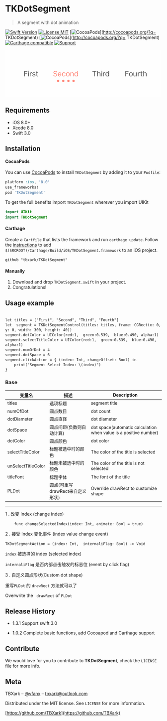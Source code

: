# TKDotSegment
> A segment with dot animation

[![Swift Version][swift-image]][swift-url]
[![License MIT](https://img.shields.io/badge/license-MIT-green.svg?style=flat)](https://raw.githubusercontent.com/TBXark/TKDotSegment/master/LICENSE)
[![CocoaPods](http://img.shields.io/cocoapods/v/TKDotSegment.svg?style=flat)](http://cocoapods.org/?q= TKDotSegment)
[![CocoaPods](http://img.shields.io/cocoapods/p/TKDotSegment.svg?style=flat)](http://cocoapods.org/?q= TKDotSegment)
[![Carthage compatible](https://img.shields.io/badge/Carthage-compatible-4BC51D.svg?style=flat)](https://github.com/Carthage/Carthage)
[![Support](https://img.shields.io/badge/support-iOS%208%2B%20-blue.svg?style=flat)](https://www.apple.com/nl/ios/)


![](demo.gif)

## Requirements

- iOS 8.0+
- Xcode 8.0
- Swift 3.0

## Installation

#### CocoaPods
You can use [CocoaPods](http://cocoapods.org/) to install `TKDotSegment` by adding it to your `Podfile`:

```ruby
platform :ios, '8.0'
use_frameworks!
pod 'TKDotSegment'
```

To get the full benefits import `TKDotSegment` wherever you import UIKit

``` swift
import UIKit
import TKDotSegment
```
#### Carthage
Create a `Cartfile` that lists the framework and run `carthage update`. Follow the [instructions](https://github.com/Carthage/Carthage#if-youre-building-for-ios) to add `$(SRCROOT)/Carthage/Build/iOS/TKDotSegment.framework` to an iOS project.

```
github "tbxark/TKDotSegment"
```
#### Manually
1. Download and drop ```TKDotSegment.swift``` in your project.  
2. Congratulations!  

## Usage example

```

let titles = ["First", "Second", "Third", "Fourth"]
let  segment = TKDotSegmentControl(titles: titles, frame: CGRect(x: 0, y: 0, width: 300, height: 40))
segment.dotColor = UIColor(red:1,  green:0.539,  blue:0.490, alpha:1)
segment.selectTitleColor = UIColor(red:1,  green:0.539,  blue:0.490, alpha:1)
segment.numOfDot = 4
segment.dotSpace = 6
segment.clickAction = { (index: Int, changeOffset: Bool) in
    print("Segment Select Index: \(index)")
}

```

### Base

|变量名|描述|Description|
|---|---|---|
|titles|选项标题|segment title|
|numOfDot|圆点数目| dot count|
|dotDiameter|圆点直径|dot diameter|
|dotSpace|圆点间距(负数则自动计算)|dot space(automatic calculation when value is a positive number)|
|dotColor|圆点颜色|dot color|
|selectTitleColor|标题被选中时的颜色|The color of the title is selected|
|unSelectTitleColor|标题未被选中时的颜色|The color of the title is not selected|
|titleFont|标题字体|The  font of the title |
|PLDot|圆点(可重写drawRect来自定义形状)|Override drawRect to customize shape|


---
1 . 改变 Index (change index)

```
    func changeSelectedIndex(index: Int, animate: Bool = true)
```

2 . 接受 Index 变化事件 (index value change event)

```
TKDotSegmentAction = (index: Int,  internaliFlag: Bool) -> Void

```

`index` 被选择的 index (selected index)

`internaliFlag` 是否内部点击触发的标志位 (event by click flag)

3 . 自定义圆点形状(Custom dot shape)

重写`PLDot` 的 `drawRect` 方法就可以了

Overwrite the ` drawRect`  of ` PLDot `



## Release History

* 1.3.1
  Support swift 3.0

* 1.0.2
  Complete basic functions, add Cocoapod and Carthage support

## Contribute

We would love for you to contribute to **TKDotSegment**, check the ``LICENSE`` file for more info.

## Meta

TBXark – [@vfanx](https://twitter.com/vfanx) – tbxark@outlook.com

Distributed under the MIT license. See ``LICENSE`` for more information.

[https://github.com/TBXark](https://github.com/TBXark)

[swift-image]:https://img.shields.io/badge/swift-3.0-orange.svg
[swift-url]: https://swift.org/
[license-image]: https://img.shields.io/badge/License-MIT-blue.svg
[license-url]: LICENSE
[travis-image]: https://img.shields.io/travis/dbader/node-datadog-metrics/master.svg?style=flat-square
[travis-url]: https://travis-ci.org/dbader/node-datadog-metrics
[codebeat-image]: https://codebeat.co/badges/c19b47ea-2f9d-45df-8458-b2d952fe9dad
[codebeat-url]: https://codebeat.co/projects/github-com-vsouza-awesomeios-com
